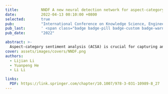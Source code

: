 ```yaml
---
title:          NNDF A new neural detection network for aspect-category sentiment analysis       
date:           2022-04-13 00:10:00 +0800
selected:       true
pub:            "International Conference on Knowledge Science, Engineering and Management (KSEM)"
pub_last:       ' <span class="badge badge-pill badge-custom badge-warning">CCF C</span> '
pub_date:       "2022"

abstract: >-
  Aspect-category sentiment analysis (ACSA) is crucial for capturing and understanding sentiment polarities of aspect categories hidden behind in sentences or documents automatically. Nevertheless, existing methods have not modeled semantic dependencies of aspect terms and specified entity’s aspect category in sentences. In this paper, we propose a New Neural Detection Network, named NNDF in short, to enhance the ACSA performance. Specifically, representations of input sentences and aspect categories contained in our method are generated by a CNN-pooling-BiLSTM structure respectively, where sentences are represented based on their contextual words and aspect categories are represented based on word embeddings of entities category-specific. Then, a Transformer-based encoder is used to model implicit dependency of sentence contexts and aspect categories of entities in sentences. Finally, the embedding of aspect-category is learned by the novel bidirectional attention mechanism for the sentiment classification. Besides, experiments conducted on Restaurant and MAMS benchmark datasets for the task demonstrate that NNDF achieves more accurate prediction results as compared to several state-of-the-art baselines.
cover: assets/images/covers/NNDF.png
authors:
  - Lijian Li
  - Yuanpeng He
  - Li Li

links:
  PDF: https://link.springer.com/chapter/10.1007/978-3-031-10989-8_27
---
```


